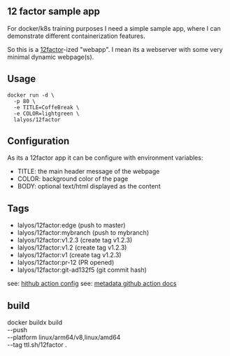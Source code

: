 ## 12 factor sample app

For docker/k8s training purposes I need a simple sample app, where I can demonstrate different containerization features.

So this is a [12factor](https://12factor.net/)-ized "webapp". I mean its a webserver with some very minimal dynamic webpage(s).

## Usage

```
docker run -d \
  -p 80 \
  -e TITLE=CoffeBreak \
  -e COLOR=lightgreen \
  lalyos/12factor
```

## Configuration

As its a 12factor app it can be configure with environment variables:

- TITLE: the main header message of the webpage
- COLOR: background color of the page
- BODY: optional text/html displayed as the content

## Tags

- lalyos/12factor:edge (push to master)
- lalyos/12factor:mybranch (push to mybranch)
- lalyos/12factor:v1.2.3 (create tag v1.2.3)
- lalyos/12factor:v1.2   (create tag v1.2.3)
- lalyos/12factor:v1     (create tag v1.2.3)
- lalyos/12factor:pr-12 (PR opened)
- lalyos/12factor:git-ad132f5 (git commit hash)


see: [hithub action config](https://github.com/lalyos/docker-12factor/blob/master/.github/workflows/docker-image.yml#L28-L34)
see: [metadata github action docs](https://github.com/docker/metadata-action#typesemver)


## build

docker buildx build \
  --push \
  --platform linux/arm64/v8,linux/amd64 \
  --tag ttl.sh/12factor .
